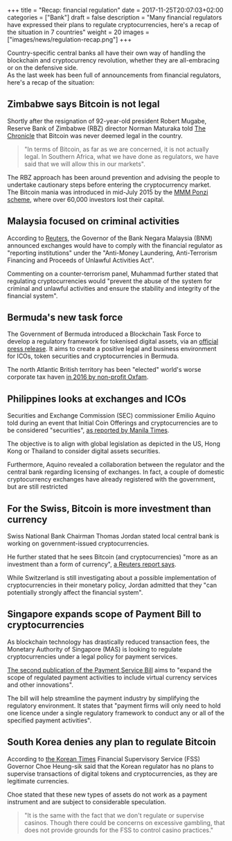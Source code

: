 +++
title = "Recap: financial regulation"
date = 2017-11-25T20:07:03+02:00
categories = ["Bank"]
draft = false
description = "Many financial regulators have expressed their plans to regulate cryptocurrencies, here's a recap of the situation in 7 countries"
weight = 20
images = ["images/news/regulation-recap.png"]
+++

Country-specific central banks all have their own way of handling the blockchain and cryptocurrency revolution, whether they are all-embracing or on the defensive side.  
As the last week has been full of announcements from financial regulators, here's a recap of the situation:

## Zimbabwe says Bitcoin is not legal

Shortly after the resignation of 92-year-old president Robert Mugabe, Reserve Bank of Zimbabwe (RBZ) director Norman Maturaka told <a href="http://www.chronicle.co.zw/bitcoin-is-not-legal-rbz" target="_blank">The Chronicle</a> that Bitcoin was never deemed legal in the country.

>"In terms of Bitcoin, as far as we are concerned, it is not actually legal. In Southern Africa, what we have done as regulators, we have said that we will allow this in our markets".

The RBZ approach has been around prevention and advising the people to undertake cautionary steps before entering the cryptocurrency market.  
The Bitcoin mania was introduced in mid-July 2015 by the <a href="https://en.wikipedia.org/wiki/MMM_(Ponzi_scheme_company)" target="_blank">MMM Ponzi scheme</a>, where over 60,000 investors lost their capital.

## Malaysia focused on criminal activities

According to <a href="https://www.reuters.com/article/uk-malaysia-cenbank-cryptocurrency/malaysia-says-working-on-regulatory-framework-for-crypto-currencies-idUSKBN1DM0DQ" target="_blank">Reuters</a>, the Governor of the Bank Negara Malaysia (BNM) announced exchanges would have to comply with the financial regulator as "reporting institutions" under the "Anti-Money Laundering, Anti-Terrorism Financing and Proceeds of Unlawful Activities Act".

Commenting on a counter-terrorism panel, Muhammad further stated that regulating cryptocurrencies would "prevent the abuse of the system for criminal and unlawful activities and ensure the stability and integrity of the financial system".

## Bermuda's new task force

The Government of Bermuda introduced a Blockchain Task Force to develop a regulatory framework for tokenised digital assets, via an <a href="https://www.gov.bm/articles/blockchain-working-group-members-announced" target="_blank">official press release</a>. It aims to create a positive legal and business environment for ICOs, token securities and cryptocurrencies in Bermuda.  

The north Atlantic British territory has been "elected" world's worse corporate tax haven <a href="https://www.theguardian.com/world/2016/dec/12/bermuda-is-worlds-worst-corporate-tax-haven-says-oxfam" target="_blank">in 2016 by non-profit Oxfam</a>.

## Philippines looks at exchanges and ICOs

Securities and Exchange Commission (SEC) commissioner Emilio Aquino told during an event that Initial Coin Offerings and cryptocurrencies are to be considered "securities", <a href ="http://www.manilatimes.net/regulators-eye-wider-virtual-currency-use/364344" target="_blank">as reported by Manila Times</a>.

The objective is to align with global legislation as depicted in the US, Hong Kong or Thailand to consider digital assets securities.

Furthermore, Aquino revealed a collaboration between the regulator and the central bank regarding licensing of exchanges. In fact, a couple of domestic cryptocurrency exchanges have already registered with the government, but are still restricted

## For the Swiss, Bitcoin is more investment than currency

Swiss National Bank Chairman Thomas Jordan stated local central bank is working on government-issued cryptocurrencies.

He further stated that he sees Bitcoin (and cryptocurrencies) "more as an investment than a form of currency", <a href="https://www.reuters.com/article/us-swiss-snb/snbs-jordan-sees-crypto-currencies-as-more-of-investment-than-currency-idUSKBN1DN1ZM" target="_blank"> a Reuters report says</a>.

While Switzerland is still investigating about a possible implementation of cryptocurrencies in their monetary policy, Jordan admitted that they "can potentially strongly affect the financial system".

## Singapore expands scope of Payment Bill to cryptocurrencies

As blockchain technology has drastically reduced transaction fees, the Monetary Authority of Singapore (MAS) is looking to regulate cryptocurrencies under a legal policy for payment services.

<a href="http://www.mas.gov.sg/News-and-Publications/Media-Releases/2017/MAS-Launches-Second-Consultation-on-New-Regulatory-Framework-for-Payments.aspx" target="_blank">The second publication of the Payment Service Bill</a> aims to "expand the scope of regulated payment activities to include virtual currency services and other innovations". 

The bill will help streamline the payment industry by simplifying the regulatory environment. It states that "payment firms will only need to hold one licence under a single regulatory framework to conduct any or all of the specified payment activities".

## South Korea denies any plan to regulate Bitcoin

According to <a href="http://www.koreatimes.co.kr/www/biz/2017/11/488_239795.html" target="_blank">the Korean Times</a> Financial Supervisory Service (FSS) Governor Choe Heung-sik said that the Korean regulator has no plans to supervise transactions of digital tokens and cryptocurrencies, as they are legitimate currencies.

Choe stated that these new types of assets do not work as a payment instrument and are subject to considerable speculation.

>"It is the same with the fact that we don't regulate or supervise casinos. Though there could be concerns on excessive gambling, that does not provide grounds for the FSS to control casino practices."
